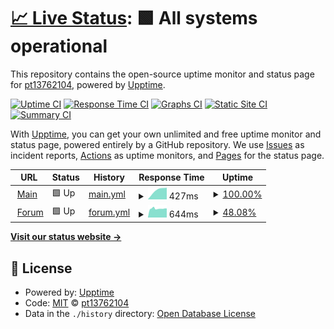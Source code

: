 # [📈 Live Status](https://pt13762104.github.io/uptime): <!--live status--> **🟩 All systems operational**

This repository contains the open-source uptime monitor and status page for [pt13762104](https://pt13762104.github.io/uptime), powered by [Upptime](https://github.com/upptime/upptime).

[![Uptime CI](https://github.com/pt13762104/uptime/workflows/Uptime%20CI/badge.svg)](https://github.com/pt13762104/uptime/actions?query=workflow%3A%22Uptime+CI%22)
[![Response Time CI](https://github.com/pt13762104/uptime/workflows/Response%20Time%20CI/badge.svg)](https://github.com/pt13762104/uptime/actions?query=workflow%3A%22Response+Time+CI%22)
[![Graphs CI](https://github.com/pt13762104/uptime/workflows/Graphs%20CI/badge.svg)](https://github.com/pt13762104/uptime/actions?query=workflow%3A%22Graphs+CI%22)
[![Static Site CI](https://github.com/pt13762104/uptime/workflows/Static%20Site%20CI/badge.svg)](https://github.com/pt13762104/uptime/actions?query=workflow%3A%22Static+Site+CI%22)
[![Summary CI](https://github.com/pt13762104/uptime/workflows/Summary%20CI/badge.svg)](https://github.com/pt13762104/uptime/actions?query=workflow%3A%22Summary+CI%22)

With [Upptime](https://upptime.js.org), you can get your own unlimited and free uptime monitor and status page, powered entirely by a GitHub repository. We use [Issues](https://github.com/pt13762104/uptime/issues) as incident reports, [Actions](https://github.com/pt13762104/uptime/actions) as uptime monitors, and [Pages](https://pt13762104.github.io/uptime) for the status page.

<!--start: status pages-->
<!-- This summary is generated by Upptime (https://github.com/upptime/upptime) -->
<!-- Do not edit this manually, your changes will be overwritten -->
<!-- prettier-ignore -->
| URL | Status | History | Response Time | Uptime |
| --- | ------ | ------- | ------------- | ------ |
| <img alt="" src="https://favicons.githubusercontent.com/test1417735181.epizy.com" height="13"> [Main](https://test1417735181.epizy.com) | 🟩 Up | [main.yml](https://github.com/pt13762104/uptime/commits/HEAD/history/main.yml) | <details><summary><img alt="Response time graph" src="./graphs/main/response-time-week.png" height="20"> 427ms</summary><br><a href="https://pt13762104.github.io/uptime/history/main"><img alt="Response time 427" src="https://img.shields.io/endpoint?url=https%3A%2F%2Fraw.githubusercontent.com%2Fpt13762104%2Fuptime%2FHEAD%2Fapi%2Fmain%2Fresponse-time.json"></a><br><a href="https://pt13762104.github.io/uptime/history/main"><img alt="24-hour response time 462" src="https://img.shields.io/endpoint?url=https%3A%2F%2Fraw.githubusercontent.com%2Fpt13762104%2Fuptime%2FHEAD%2Fapi%2Fmain%2Fresponse-time-day.json"></a><br><a href="https://pt13762104.github.io/uptime/history/main"><img alt="7-day response time 427" src="https://img.shields.io/endpoint?url=https%3A%2F%2Fraw.githubusercontent.com%2Fpt13762104%2Fuptime%2FHEAD%2Fapi%2Fmain%2Fresponse-time-week.json"></a><br><a href="https://pt13762104.github.io/uptime/history/main"><img alt="30-day response time 427" src="https://img.shields.io/endpoint?url=https%3A%2F%2Fraw.githubusercontent.com%2Fpt13762104%2Fuptime%2FHEAD%2Fapi%2Fmain%2Fresponse-time-month.json"></a><br><a href="https://pt13762104.github.io/uptime/history/main"><img alt="1-year response time 427" src="https://img.shields.io/endpoint?url=https%3A%2F%2Fraw.githubusercontent.com%2Fpt13762104%2Fuptime%2FHEAD%2Fapi%2Fmain%2Fresponse-time-year.json"></a></details> | <details><summary><a href="https://pt13762104.github.io/uptime/history/main">100.00%</a></summary><a href="https://pt13762104.github.io/uptime/history/main"><img alt="All-time uptime 100.00%" src="https://img.shields.io/endpoint?url=https%3A%2F%2Fraw.githubusercontent.com%2Fpt13762104%2Fuptime%2FHEAD%2Fapi%2Fmain%2Fuptime.json"></a><br><a href="https://pt13762104.github.io/uptime/history/main"><img alt="24-hour uptime 100.00%" src="https://img.shields.io/endpoint?url=https%3A%2F%2Fraw.githubusercontent.com%2Fpt13762104%2Fuptime%2FHEAD%2Fapi%2Fmain%2Fuptime-day.json"></a><br><a href="https://pt13762104.github.io/uptime/history/main"><img alt="7-day uptime 100.00%" src="https://img.shields.io/endpoint?url=https%3A%2F%2Fraw.githubusercontent.com%2Fpt13762104%2Fuptime%2FHEAD%2Fapi%2Fmain%2Fuptime-week.json"></a><br><a href="https://pt13762104.github.io/uptime/history/main"><img alt="30-day uptime 100.00%" src="https://img.shields.io/endpoint?url=https%3A%2F%2Fraw.githubusercontent.com%2Fpt13762104%2Fuptime%2FHEAD%2Fapi%2Fmain%2Fuptime-month.json"></a><br><a href="https://pt13762104.github.io/uptime/history/main"><img alt="1-year uptime 100.00%" src="https://img.shields.io/endpoint?url=https%3A%2F%2Fraw.githubusercontent.com%2Fpt13762104%2Fuptime%2FHEAD%2Fapi%2Fmain%2Fuptime-year.json"></a></details>
| <img alt="" src="https://favicons.githubusercontent.com/forum1417735181.epizy.com" height="13"> [Forum](https://forum1417735181.epizy.com) | 🟩 Up | [forum.yml](https://github.com/pt13762104/uptime/commits/HEAD/history/forum.yml) | <details><summary><img alt="Response time graph" src="./graphs/forum/response-time-week.png" height="20"> 644ms</summary><br><a href="https://pt13762104.github.io/uptime/history/forum"><img alt="Response time 644" src="https://img.shields.io/endpoint?url=https%3A%2F%2Fraw.githubusercontent.com%2Fpt13762104%2Fuptime%2FHEAD%2Fapi%2Fforum%2Fresponse-time.json"></a><br><a href="https://pt13762104.github.io/uptime/history/forum"><img alt="24-hour response time 674" src="https://img.shields.io/endpoint?url=https%3A%2F%2Fraw.githubusercontent.com%2Fpt13762104%2Fuptime%2FHEAD%2Fapi%2Fforum%2Fresponse-time-day.json"></a><br><a href="https://pt13762104.github.io/uptime/history/forum"><img alt="7-day response time 644" src="https://img.shields.io/endpoint?url=https%3A%2F%2Fraw.githubusercontent.com%2Fpt13762104%2Fuptime%2FHEAD%2Fapi%2Fforum%2Fresponse-time-week.json"></a><br><a href="https://pt13762104.github.io/uptime/history/forum"><img alt="30-day response time 644" src="https://img.shields.io/endpoint?url=https%3A%2F%2Fraw.githubusercontent.com%2Fpt13762104%2Fuptime%2FHEAD%2Fapi%2Fforum%2Fresponse-time-month.json"></a><br><a href="https://pt13762104.github.io/uptime/history/forum"><img alt="1-year response time 644" src="https://img.shields.io/endpoint?url=https%3A%2F%2Fraw.githubusercontent.com%2Fpt13762104%2Fuptime%2FHEAD%2Fapi%2Fforum%2Fresponse-time-year.json"></a></details> | <details><summary><a href="https://pt13762104.github.io/uptime/history/forum">48.08%</a></summary><a href="https://pt13762104.github.io/uptime/history/forum"><img alt="All-time uptime 48.08%" src="https://img.shields.io/endpoint?url=https%3A%2F%2Fraw.githubusercontent.com%2Fpt13762104%2Fuptime%2FHEAD%2Fapi%2Fforum%2Fuptime.json"></a><br><a href="https://pt13762104.github.io/uptime/history/forum"><img alt="24-hour uptime 46.87%" src="https://img.shields.io/endpoint?url=https%3A%2F%2Fraw.githubusercontent.com%2Fpt13762104%2Fuptime%2FHEAD%2Fapi%2Fforum%2Fuptime-day.json"></a><br><a href="https://pt13762104.github.io/uptime/history/forum"><img alt="7-day uptime 48.08%" src="https://img.shields.io/endpoint?url=https%3A%2F%2Fraw.githubusercontent.com%2Fpt13762104%2Fuptime%2FHEAD%2Fapi%2Fforum%2Fuptime-week.json"></a><br><a href="https://pt13762104.github.io/uptime/history/forum"><img alt="30-day uptime 48.08%" src="https://img.shields.io/endpoint?url=https%3A%2F%2Fraw.githubusercontent.com%2Fpt13762104%2Fuptime%2FHEAD%2Fapi%2Fforum%2Fuptime-month.json"></a><br><a href="https://pt13762104.github.io/uptime/history/forum"><img alt="1-year uptime 48.08%" src="https://img.shields.io/endpoint?url=https%3A%2F%2Fraw.githubusercontent.com%2Fpt13762104%2Fuptime%2FHEAD%2Fapi%2Fforum%2Fuptime-year.json"></a></details>

<!--end: status pages-->

[**Visit our status website →**](https://pt13762104.github.io/uptime)

## 📄 License

- Powered by: [Upptime](https://github.com/upptime/upptime)
- Code: [MIT](./LICENSE) © [pt13762104](https://pt13762104.github.io/uptime)
- Data in the `./history` directory: [Open Database License](https://opendatacommons.org/licenses/odbl/1-0/)
